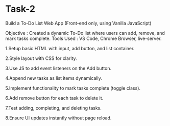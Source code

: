 # Task-2
  Build a To-Do List Web App (Front-end only, using Vanilla JavaScript)
  
 Objective : Created a dynamic To-Do list where users can add, remove, and mark tasks complete.
 Tools Used : VS Code, Chrome Browser, live-server.
 
 1.Setup basic HTML with input, add button, and list container.
 
 2.Style layout with CSS for clarity.
 
 3.Use JS to add event listeners on the Add button.
 
 4.Append new tasks as list items dynamically.
 
 5.Implement functionality to mark tasks complete (toggle class).
 
 6.Add remove button for each task to delete it.
 
 7.Test adding, completing, and deleting tasks.
 
 8.Ensure UI updates instantly without page reload.
